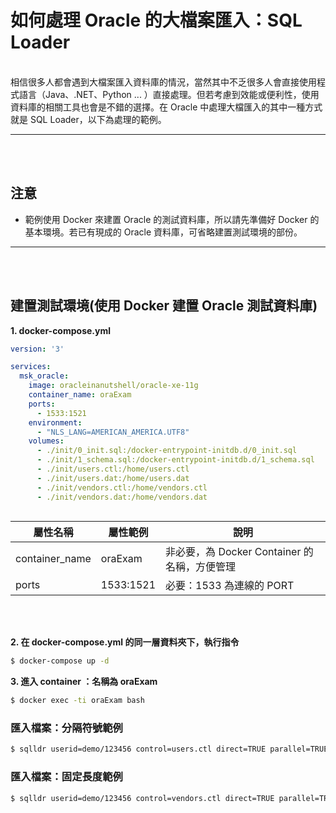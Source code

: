 # 如何處理 Oracle 的大檔案匯入：SQL Loader
<br />
相信很多人都會遇到大檔案匯入資料庫的情況，當然其中不乏很多人會直接使用程式語言（Java、.NET、Python ... ）直接處理。但若考慮到效能或便利性，使用資料庫的相關工具也會是不錯的選擇。在 Oracle 中處理大檔匯入的其中一種方式就是 SQL Loader，以下為處理的範例。

---
<br />
<br />

## 注意

* 範例使用 Docker 來建置 Oracle 的測試資料庫，所以請先準備好 Docker 的基本環境。若已有現成的 Oracle 資料庫，可省略建置測試環境的部份。

---
<br />
<br />

## 建置測試環境(使用 Docker 建置 Oracle 測試資料庫)

**1. docker-compose.yml**
```yml
version: '3'

services: 
  msk_oracle:
    image: oracleinanutshell/oracle-xe-11g
    container_name: oraExam
    ports:
      - 1533:1521
    environment:
      - "NLS_LANG=AMERICAN_AMERICA.UTF8"
    volumes:
      - ./init/0_init.sql:/docker-entrypoint-initdb.d/0_init.sql
      - ./init/1_schema.sql:/docker-entrypoint-initdb.d/1_schema.sql
      - ./init/users.ctl:/home/users.ctl
      - ./init/users.dat:/home/users.dat
      - ./init/vendors.ctl:/home/vendors.ctl
      - ./init/vendors.dat:/home/vendors.dat
    
```

| 屬性名稱        |屬性範例        | 說明  |
| -------------  | ------------- | ----- |
| container_name | oraExam      | 非必要，為 Docker Container 的名稱，方便管理 |
| ports          | 1533:1521    | 必要：1533 為連線的 PORT  |


<br />
<br />


**2. 在 docker-compose.yml 的同一層資料夾下，執行指令**
```sh
$ docker-compose up -d
```

**3. 進入 container ：名稱為 oraExam**
```sh
$ docker exec -ti oraExam bash
```


### 匯入檔案：分隔符號範例
```sh
$ sqlldr userid=demo/123456 control=users.ctl direct=TRUE parallel=TRUE
```

### 匯入檔案：固定長度範例
```sh
$ sqlldr userid=demo/123456 control=vendors.ctl direct=TRUE parallel=TRUE
```

